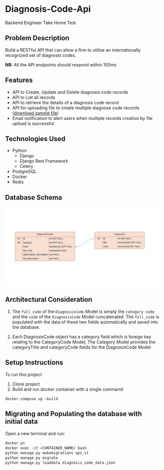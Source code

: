 # Diagnosis-Code-Api
Backend Engineer Take Home Test

## Problem Description
Build a RESTful API that can allow a firm to utilize an internationally recognized set of diagnosis codes.

**NB:** All the API endpoints should respond within 100ms

## Features
* API to Create, Update and Delete diagnosis code records
* API to List all records 
* API to retrieve the details of a diagnosis code record
* API for uploading file to create multiple diagnose code records ([download sample file](static/test.csv))
* Email notification to alert users when multiple records creation by file upload is successful

## Technologies Used
* Python
    - Django
    - Django Rest Framework
    - Celery
* PostgreSQL
* Docker
* Redis

## Database Schema
![Database schema diagram](static/images/DB_SCHEMA.jpeg)

## Architectural Consideration
1. The ```full_code``` of the ```DiagnosisCode``` Model is simply the ```category code``` and the ```code``` of the ```DiagnosisCode``` Model concatenated. The ```full_code``` is populated with the data of these two fields automatically and saved into the database.

2. Each DiagnosisCode object has a category field which is foreign key relating to the CategoryCode Model, The Category Model provides the categoryTitle and categoryCode fields for the DiagnosisCode Model

## Setup Instructions
To run this project
1. Clone project
2. Build and run docker container with a single command: 
```
docker-compose up —build
```

## Migrating and Populating the database with initial data
Open a new terminal and run:
```
docker ps
docker exec -it <CONTAINER_NAME> bash
python manage.py makemigrations api_v1
python manage.py migrate
python manage.py loaddata diagnosis_code_data.json
```


